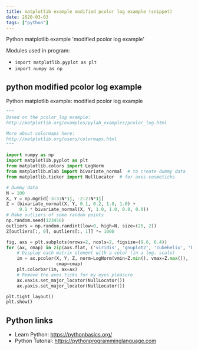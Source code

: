 ```yaml
---
title: matplotlib example modified pcolor log example (snippet)
date: 2020-03-03
tags: ["python"]
---
```

Python matplotlib example 'modified pcolor log example'


Modules used in program: 
* `import matplotlib.pyplot as plt`
* `import numpy as np`

## python modified pcolor log example

Python matplotlib example: modified pcolor log example

```python
"""
Based on the pcolor_log example:
http://matplotlib.org/examples/pylab_examples/pcolor_log.html

More about colormaps here:
http://matplotlib.org/users/colormaps.html
"""

import numpy as np
import matplotlib.pyplot as plt
from matplotlib.colors import LogNorm
from matplotlib.mlab import bivariate_normal  # to create dummy data
from matplotlib.ticker import NullLocator  # for axes cosmeticks

# Dummy data
N = 100
X, Y = np.mgrid[-3:3:N*1j, -2:2:N*1j]
Z = (bivariate_normal(X, Y, 0.1, 0.2, 1.0, 1.0) +
     0.1 * bivariate_normal(X, Y, 1.0, 1.0, 0.0, 0.0))
# Make outliers of some random points
np.random.seed(123456)
outliers = np.random.randint(low=0, high=N, size=(25, 2))
Z[outliers[:, 0], outliers[:, 1]] *= 1000

fig, axs = plt.subplots(nrows=2, ncols=2, figsize=(9.6, 6.4))
for (ax, cmap) in zip(axs.flat, ('viridis', 'gnuplot2', 'cubehelix', 'brg')):
    # Display each matrix element with a color (in a log. scale)
    im = ax.pcolor(X, Y, Z, norm=LogNorm(vmin=Z.min(), vmax=Z.max()),
                   cmap=cmap)
    plt.colorbar(im, ax=ax)
    # Remove the axes ticks for my eyes pleasure
    ax.xaxis.set_major_locator(NullLocator())
    ax.yaxis.set_major_locator(NullLocator())

plt.tight_layout()
plt.show()


```

## Python links

- Learn Python: https://pythonbasics.org/
- Python Tutorial: https://pythonprogramminglanguage.com
